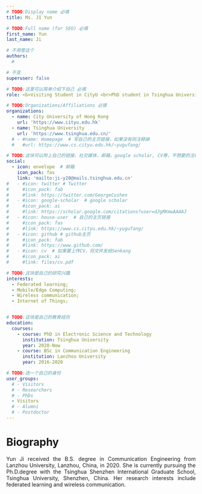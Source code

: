 ```yaml
---
# TODO:Display name 必填
title: Ms. JI Yun  

# TODO:Full name (for SEO) 必填
first_name: Yun   
last_name: Ji

# 不用管这个
authors:
  # 

# 不变
superuser: false

# TODO:这里可以简单介绍下自己 必填
role: <b>Visiting Student in CityU <br>PhD student in Tsinghua University</b>

# TODO:Organizations/Affiliations 必填
organizations:
  - name: City University of Hong Kong 
    url: 'https://www.cityu.edu.hk'
  - name: Tsinghua University
    url: 'https://www.tsinghua.edu.cn/'
  # - #name: Homepage  # 写自己的主页链接，如果没有则注释掉
  #   #url: https://www.cs.cityu.edu.hk/~yugufang/

# TODO:这块可以附上自己的链接，社交媒体，邮箱，google scholar, CV等，不想要的注释掉即可
social:
  - icon: envelope  # 邮箱
    icon_pack: fas
    link: 'mailto:ji-y20@mails.tsinghua.edu.cn'
#   - #icon: twitter # Twitter
#     #icon_pack: fab  
#     #link: https://twitter.com/GeorgeCushen
#   - #icon: google-scholar  # google scholar
#     #icon_pack: ai
#     #link: https://scholar.google.com/citations?user=dJgRKmwAAAAJ
#   - #icon: house-user  # 自己的主页链接
#     #icon_pack: fas
#     #link: https://www.cs.cityu.edu.hk/~yugufang/
#   - #icon: github # github主页
#     #icon_pack: fab   
#     #link: https://www.github.com/
#   - #icon: cv  # 如果要上传CV，将文件发给Senkang
#     #icon_pack: ai
#     #link: files/cv.pdf

# TODO:这块是自己的研究兴趣
interests:
  - Federated learning; 
  - Mobile/Edge Computing; 
  - Wireless communication; 
  - Internet of Things;


# TODO:这块是自己的教育经历
education:
  courses:
    - course: PhD in Electronic Science and Technology
      institution: Tsinghua University
      year: 2020-Now
    - course: BSc in Communication Engineering
      institution: Lanzhou University
      year: 2016-2020

# TODO:选一个自己的身份
user_groups:
  # - Visitors
  # - Researchers
  # - PhDs
  - Visitors
  # - Alumni
  # - Postdoctor
---
```

<!-- TODO:写自己的Biography -->
# Biography

<p style="text-align:justify"> Yun Ji received the B.S. degree in Communication Engineering from Lanzhou University, Lanzhou, China, in 2020. She is currently pursuing the Ph.D.degree with the Tsinghua Shenzhen International Graduate School, Tsinghua University, Shenzhen, China. Her research interests include federated learning and wireless communication.